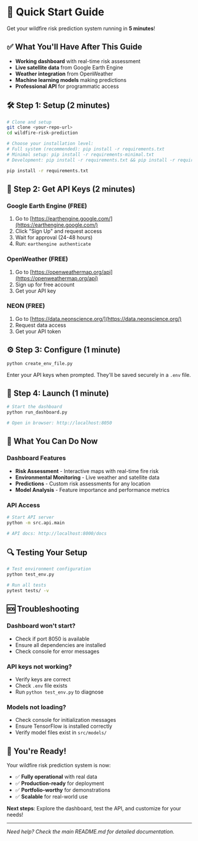 # 🚀 Quick Start Guide

Get your wildfire risk prediction system running in **5 minutes**!

## ✅ **What You'll Have After This Guide**

- **Working dashboard** with real-time risk assessment
- **Live satellite data** from Google Earth Engine
- **Weather integration** from OpenWeather
- **Machine learning models** making predictions
- **Professional API** for programmatic access

## 🛠️ **Step 1: Setup (2 minutes)**

```bash
# Clone and setup
git clone <your-repo-url>
cd wildfire-risk-prediction

# Choose your installation level:
# Full system (recommended): pip install -r requirements.txt
# Minimal setup: pip install -r requirements-minimal.txt
# Development: pip install -r requirements.txt && pip install -r requirements-dev.txt

pip install -r requirements.txt
```

## 🔑 **Step 2: Get API Keys (2 minutes)**

### **Google Earth Engine (FREE)**
1. Go to [https://earthengine.google.com/](https://earthengine.google.com/)
2. Click "Sign Up" and request access
3. Wait for approval (24-48 hours)
4. Run: `earthengine authenticate`

### **OpenWeather (FREE)**
1. Go to [https://openweathermap.org/api](https://openweathermap.org/api)
2. Sign up for free account
3. Get your API key

### **NEON (FREE)**
1. Go to [https://data.neonscience.org/](https://data.neonscience.org/)
2. Request data access
3. Get your API token

## ⚙️ **Step 3: Configure (1 minute)**

```bash
python create_env_file.py
```

Enter your API keys when prompted. They'll be saved securely in a `.env` file.

## 🚀 **Step 4: Launch (1 minute)**

```bash
# Start the dashboard
python run_dashboard.py

# Open in browser: http://localhost:8050
```

## 🎯 **What You Can Do Now**

### **Dashboard Features**
- **Risk Assessment** - Interactive maps with real-time fire risk
- **Environmental Monitoring** - Live weather and satellite data
- **Predictions** - Custom risk assessments for any location
- **Model Analysis** - Feature importance and performance metrics

### **API Access**
```bash
# Start API server
python -m src.api.main

# API docs: http://localhost:8000/docs
```

## 🔍 **Testing Your Setup**

```bash
# Test environment configuration
python test_env.py

# Run all tests
pytest tests/ -v
```

## 🆘 **Troubleshooting**

### **Dashboard won't start?**
- Check if port 8050 is available
- Ensure all dependencies are installed
- Check console for error messages

### **API keys not working?**
- Verify keys are correct
- Check `.env` file exists
- Run `python test_env.py` to diagnose

### **Models not loading?**
- Check console for initialization messages
- Ensure TensorFlow is installed correctly
- Verify model files exist in `src/models/`

## 🎉 **You're Ready!**

Your wildfire risk prediction system is now:
- ✅ **Fully operational** with real data
- ✅ **Production-ready** for deployment
- ✅ **Portfolio-worthy** for demonstrations
- ✅ **Scalable** for real-world use

**Next steps**: Explore the dashboard, test the API, and customize for your needs!

---

*Need help? Check the main README.md for detailed documentation.*
